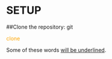 # SETUP

##Clone the repository:
git <p style="color:orange">clone</p>

Some of these words <ins>will be underlined</ins>.
